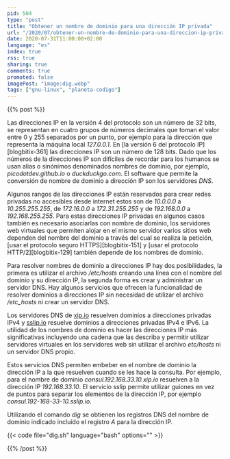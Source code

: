 ```yaml
---
pid: 504
type: "post"
title: "Obtener un nombre de dominio para una dirección IP privada"
url: "/2020/07/obtener-un-nombre-de-dominio-para-una-direccion-ip-privada/"
date: 2020-07-31T11:00:00+02:00
language: "es"
index: true
rss: true
sharing: true
comments: true
promoted: false
imagePost: "image:dig.webp"
tags: ["gnu-linux", "planeta-codigo"]
---
```


{{% post %}}

Las direcciones IP en la versión 4 del protocolo son un número de 32 bits, se representan en cuatro grupos de números decimales que toman el valor entre 0 y 255 separados por un punto, por ejemplo para la dirección que representa la máquina local _127.0.0.1_. En [la versión 6 del protocolo IP][blogbitix-361] las direcciones IP son un número de 128 bits. Dado que los números de la direcciones IP son difíciles de recordar para los humanos se usan alias o sinónimos denominados nombres de dominio, por ejemplo, _picodotdev.github.io_ o _duckduckgo.com_. El software que permite la conversión de nombre de dominio a dirección IP son los servidores _DNS_.

Algunos rangos de las direcciones IP están reservados para crear redes privadas no accesibles desde internet estos son de _10.0.0.0_ a _10.255.255.255_, de _172.16.0.0_ a _172.31.255.255_ y de _192.168.0.0_ a _192.168.255.255_. Para estas direcciones IP privadas en algunos casos también es necesario asociarlas con nombre de dominio, los servidores web virtuales que permiten alojar en el mismo servidor varios sitios web dependen del nombre del dominio a través del cual se realiza la petición, [usar el protocolo seguro HTTPS][blogbitix-151] y [usar el protocolo HTTP/2][blogbitix-129] también depende de los nombres de dominio.

Para resolver nombres de dominio a direcciones IP hay dos posibilidades, la primera es utilizar el archivo _/etc/hosts_ creando una línea con el nombre del dominio y su dirección IP, la segunda forma es crear y administrar un servidor DNS. Hay algunos servicios que ofrecen la funcionalidad de resolver dominios a direcciones IP sin necesidad de utilizar el archivo _/etc_hosts_ ni crear un servidor DNS.

Los servidores DNS de [xip.io](https://www.xip.io/) resuelven dominios a direcciones privadas IPv4 y [sslip.io](https://sslip.io/) resuelve dominios a direcciones privadas IPv4 e IPv6. La utilidad de los nombres de dominio es hacer las direcciones IP más significativas incluyendo una cadena que las describa y permitir utilizar servidores virtuales en los servidores web sin utilizar el archivo _etc/hosts_ ni un servidor DNS propio.

Estos servicios DNS permiten embeber en el nombre de dominio la dirección IP a la que resuelven cuando se les hace la consulta. Por ejemplo, para el nombre de dominio _consul.192.168.33.10.xip.io_ resuelven a la dirección IP _192.168.33.10_. El servicio sslip permite utilizar guiones en vez de puntos para separar los elementos de la dirección IP, por ejemplo _consul.192-168-33-10.sslip.io_.

Utilizando el comando _dig_ se obtienen los registros DNS del nombre de dominio indicado incluído el registro _A_ para la dirección IP.

{{< code file="dig.sh" language="bash" options="" >}}

{{% /post %}}
